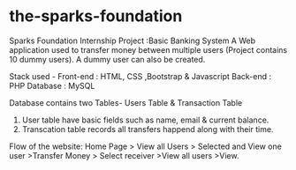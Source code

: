# the-sparks-foundation
Sparks Foundation Internship Project :Basic Banking System
A Web application used to transfer money between multiple users (Project contains 10 dummy users). A dummy user can also  be created.

Stack used -
Front-end : HTML, CSS ,Bootstrap & Javascript
Back-end  : PHP
Database  : MySQL

Database contains two Tables- Users Table & Transaction Table
1. User table have basic fields such as name, email & current balance.
2. Transcation table records all transfers happend along with their time.

Flow of the website: Home Page > View all Users > Selected and View one user >Transfer Money > Select receiver >View all users >View.
